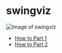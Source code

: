 # swingviz

![Image of swingviz](https://cdn-images-1.medium.com/max/2000/1*QKtdv7V-afGoB8Ol3m2lqg.png)

* [How to Part 1](https://medium.com/@puntofisso/how-to-create-an-interactive-vote-swing-viewer-in-d3-a6bbd4c96b6f)
* [How to Part 2](https://medium.com/@puntofisso/how-to-create-an-interactive-vote-swing-viewer-in-d3-part-2-fd6ac625930a)
